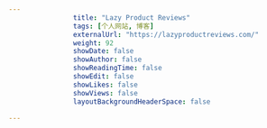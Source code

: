 ---
                title: "Lazy Product Reviews"
                tags: [个人网站, 博客]
                externalUrl: "https://lazyproductreviews.com/"
                weight: 92
                showDate: false
                showAuthor: false
                showReadingTime: false
                showEdit: false
                showLikes: false
                showViews: false
                layoutBackgroundHeaderSpace: false
                ---

